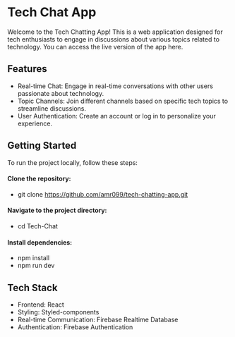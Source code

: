 # Tech Chat App

Welcome to the Tech Chatting App! This is a web application designed for tech enthusiasts to engage in discussions about various topics related to technology. You can access the live version of the app here.

## Features

- Real-time Chat: Engage in real-time conversations with other users passionate about technology.
- Topic Channels: Join different channels based on specific tech topics to streamline discussions.
- User Authentication: Create an account or log in to personalize your experience.


## Getting Started

To run the project locally, follow these steps:

#### Clone the repository:

- git clone https://github.com/amr099/tech-chatting-app.git

#### Navigate to the project directory:

- cd Tech-Chat

#### Install dependencies:

- npm install
- npm run dev

## Tech Stack

- Frontend: React
- Styling: Styled-components
- Real-time Communication: Firebase Realtime Database
- Authentication: Firebase Authentication
